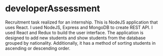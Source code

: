 # developerAssessment

Recruitment task realized for an internship. This is NodeJS application that uses React.
I used NodeJS, Express and MongoDB to create REST API. I used React and Redux to build the user interface. 
The application is designed to add new students and show students from the database grouped by nationality.
Additionally, it has a method of sorting students in ascending or descending order.

